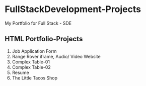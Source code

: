 # FullStackDevelopment-Projects
My Portfolio for Full Stack - SDE

## HTML Portfolio-Projects
1. Job Application Form
2. Range Rover iframe, Audio/ Video Website
3. Complex Table-01
4. Complex Table-02
5. Resume
6. The Little Tacos Shop

